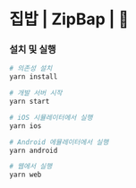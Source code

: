 # 집밥 | ZipBap | 🍚

### 설치 및 실행

```bash
# 의존성 설치
yarn install

# 개발 서버 시작
yarn start

# iOS 시뮬레이터에서 실행
yarn ios

# Android 에뮬레이터에서 실행
yarn android

# 웹에서 실행
yarn web
```
